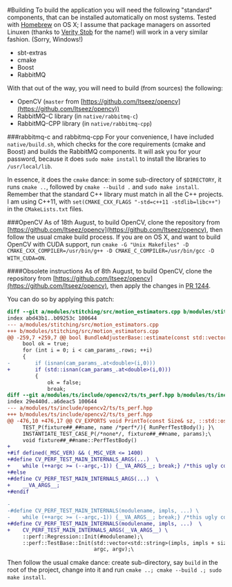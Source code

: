 #Building
To build the application you will need the following "standard" components, that can be installed automatically on most systems. Tested with [Homebrew](http://brew.sh/) on OS X; I assume that package managers on assorted Linuxen (thanks to [Verity Stob](http://www.theregister.co.uk/software/stob/) for the name!) will work in a very similar fashion. (Sorry, Windows!)

* sbt-extras
* cmake
* Boost
* RabbitMQ

With that out of the way, you will need to build (from sources) the following:

* OpenCV (``master`` from [https://github.com/Itseez/opencv](https://github.com/Itseez/opencv))
* RabbitMQ-C library (in ``native/rabbitmq-c``)
* RabbitMQ-CPP library (in ``native/rabbitmq-cpp``)

###rabbitmq-c and rabbitmq-cpp 
For your convenience, I have included ``native/build.sh``, which checks for the core requirements (cmake and Boost) and builds the RabbitMQ components. It will ask you for your password, because it does ``sudo make install`` to install the libraries to ``/usr/local/lib``.

In essence, it does the ``cmake`` dance: in some sub-directory of ``$DIRECTORY``, it runs ``cmake ..``, followed by ``cmake --build .`` and ``sudo make install``. Remember that the standard C++ library must match in all the C++ projects. I am using C++11, with ``set(CMAKE_CXX_FLAGS "-std=c++11 -stdlib=libc++")`` in the ``CMakeLists.txt`` files.

###OpenCV
As of 18th August, to build OpenCV, clone the repository from [https://github.com/Itseez/opencv](https://github.com/Itseez/opencv), then follow the usual cmake build process. If you are on OS X, and want to build OpenCV with CUDA support, run ``cmake -G "Unix Makefiles" -D CMAKE_CXX_COMPILER=/usr/bin/g++ -D CMAKE_C_COMPILER=/usr/bin/gcc -D WITH_CUDA=ON``.

####Obsolete instructions
As of 8th August, to build OpenCV, clone the repository from [https://github.com/Itseez/opencv](https://github.com/Itseez/opencv), then apply the changes in [PR 1244](https://github.com/Itseez/opencv/pull/1244). 

You can do so by applying this patch:

```patch
diff --git a/modules/stitching/src/motion_estimators.cpp b/modules/stitching/src/motion_estimators.cpp
index abd43b1..b09253c 100644
--- a/modules/stitching/src/motion_estimators.cpp
+++ b/modules/stitching/src/motion_estimators.cpp
@@ -259,7 +259,7 @@ bool BundleAdjusterBase::estimate(const std::vector<ImageFeatures> &features,
     bool ok = true;
     for (int i = 0; i < cam_params_.rows; ++i)
     {
-        if (isnan(cam_params_.at<double>(i,0)))
+        if (std::isnan(cam_params_.at<double>(i,0)))
         {
             ok = false;
             break;
diff --git a/modules/ts/include/opencv2/ts/ts_perf.hpp b/modules/ts/include/opencv2/ts/ts_perf.hpp
index 29e440d..a6deac5 100644
--- a/modules/ts/include/opencv2/ts/ts_perf.hpp
+++ b/modules/ts/include/opencv2/ts/ts_perf.hpp
@@ -476,10 +476,17 @@ CV_EXPORTS void PrintTo(const Size& sz, ::std::ostream* os);
     TEST_P(fixture##_##name, name /*perf*/){ RunPerfTestBody(); }\
     INSTANTIATE_TEST_CASE_P(/*none*/, fixture##_##name, params);\
     void fixture##_##name::PerfTestBody()
+    
+#if defined(_MSC_VER) && (_MSC_VER <= 1400)
+#define CV_PERF_TEST_MAIN_INTERNALS_ARGS(...)  \
+    while (++argc >= (--argc,-1)) {__VA_ARGS__; break;} /*this ugly construction is needed for VS 2005*/
+#else
+#define CV_PERF_TEST_MAIN_INTERNALS_ARGS(...)  \
+    __VA_ARGS__;
+#endif
 
-
-#define CV_PERF_TEST_MAIN_INTERNALS(modulename, impls, ...) \
-    while (++argc >= (--argc,-1)) {__VA_ARGS__; break;} /*this ugly construction is needed for VS 2005*/\
+#define CV_PERF_TEST_MAIN_INTERNALS(modulename, impls, ...)  \
+    CV_PERF_TEST_MAIN_INTERNALS_ARGS(__VA_ARGS__) \
     ::perf::Regression::Init(#modulename);\
     ::perf::TestBase::Init(std::vector<std::string>(impls, impls + sizeof impls / sizeof *impls),\
                            argc, argv);\
```

Then follow the usual cmake dance: create sub-directory, say ``build`` in the root of the project, change into it and run ``cmake ..; cmake --build .; sudo make install``. 
